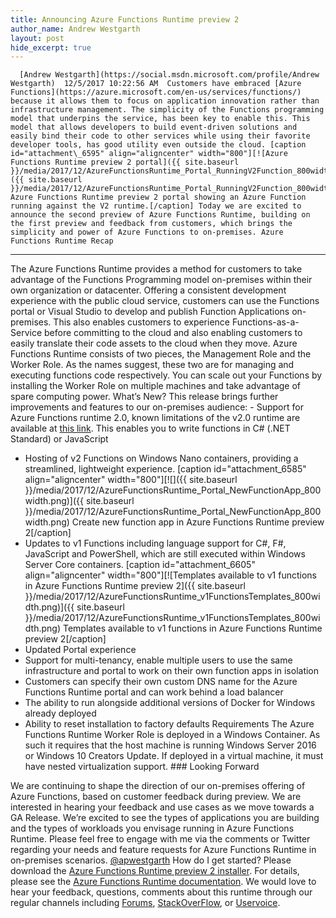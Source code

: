 ```yaml
---
title: Announcing Azure Functions Runtime preview 2
author_name: Andrew Westgarth
layout: post
hide_excerpt: true
---
```

      [Andrew Westgarth](https://social.msdn.microsoft.com/profile/Andrew Westgarth)  12/5/2017 10:22:56 AM  Customers have embraced [Azure Functions](https://azure.microsoft.com/en-us/services/functions/) because it allows them to focus on application innovation rather than infrastructure management. The simplicity of the Functions programming model that underpins the service, has been key to enable this. This model that allows developers to build event-driven solutions and easily bind their code to other services while using their favorite developer tools, has good utility even outside the cloud. [caption id="attachment\_6595" align="aligncenter" width="800"][![Azure Functions Runtime preview 2 portal]({{ site.baseurl }}/media/2017/12/AzureFunctionsRuntime_Portal_RunningV2Function_800width.png)]({{ site.baseurl }}/media/2017/12/AzureFunctionsRuntime_Portal_RunningV2Function_800width.png) Azure Functions Runtime preview 2 portal showing an Azure Function running against the V2 runtime.[/caption] Today we are excited to announce the second preview of Azure Functions Runtime, building on the first preview and feedback from customers, which brings the simplicity and power of Azure Functions to on-premises. Azure Functions Runtime Recap
-----------------------------

 The Azure Functions Runtime provides a method for customers to take advantage of the Functions Programming model on-premises within their own organization or datacenter. Offering a consistent development experience with the public cloud service, customers can use the Functions portal or Visual Studio to develop and publish Function Applications on-premises. This also enables customers to experience Functions-as-a-Service before committing to the cloud and also enabling customers to easily translate their code assets to the cloud when they move. Azure Functions Runtime consists of two pieces, the Management Role and the Worker Role. As the names suggest, these two are for managing and executing functions code respectively. You can scale out your Functions by installing the Worker Role on multiple machines and take advantage of spare computing power. ­What’s New? This release brings further improvements and features to our on-premises audience:  - Support for Azure Functions runtime 2.0, known limitations of the v2.0 runtime are available at [this link](https://github.com/Azure/azure-webjobs-sdk-script/wiki/Azure-Functions-runtime-2.0-known-issues). This enables you to write functions in C# (.NET Standard) or JavaScript
 - Hosting of v2 Functions on Windows Nano containers, providing a streamlined, lightweight experience. [caption id="attachment\_6585" align="aligncenter" width="800"][![]({{ site.baseurl }}/media/2017/12/AzureFunctionsRuntime_Portal_NewFunctionApp_800width.png)]({{ site.baseurl }}/media/2017/12/AzureFunctionsRuntime_Portal_NewFunctionApp_800width.png) Create new function app in Azure Functions Runtime preview 2[/caption]
 - Updates to v1 Functions including language support for C#, F#, JavaScript and PowerShell, which are still executed within Windows Server Core containers. [caption id="attachment\_6605" align="aligncenter" width="800"][![Templates available to v1 functions in Azure Functions Runtime preview 2]({{ site.baseurl }}/media/2017/12/AzureFunctionsRuntime_v1FunctionsTemplates_800width.png)]({{ site.baseurl }}/media/2017/12/AzureFunctionsRuntime_v1FunctionsTemplates_800width.png) Templates available to v1 functions in Azure Functions Runtime preview 2[/caption]
 - Updated Portal experience
 - Support for multi-tenancy, enable multiple users to use the same infrastructure and portal to work on their own function apps in isolation
 - Customers can specify their own custom DNS name for the Azure Functions Runtime portal and can work behind a load balancer
 - The ability to run alongside additional versions of Docker for Windows already deployed
 - Ability to reset installation to factory defaults
  Requirements The Azure Functions Runtime Worker Role is deployed in a Windows Container. As such it requires that the host machine is running Windows Server 2016 or Windows 10 Creators Update. If deployed in a virtual machine, it must have nested virtualization support. ### Looking Forward

 We are continuing to shape the direction of our on-premises offering of Azure Functions, based on customer feedback during preview. We are interested in hearing your feedback and use cases as we move towards a GA Release. We’re excited to see the types of applications you are building and the types of workloads you envisage running in Azure Functions Runtime. Please feel free to engage with me via the comments or Twitter regarding your needs and feature requests for Azure Functions Runtime in on-premises scenarios. [@apwestgarth](https://twitter.com/apwestgarth) How do I get started? Please download the [Azure Functions Runtime preview 2 installer](https://aka.ms/azafrv2). For details, please see the [Azure Functions Runtime documentation](https://aka.ms/azafrdocs). We would love to hear your feedback, questions, comments about this runtime through our regular channels including [Forums](https://social.msdn.microsoft.com/Forums/en-US/home?forum=AzureFunctions), [StackOverFlow](http://stackoverflow.com/questions/tagged/azure-functions-runtime), or [Uservoice](https://feedback.azure.com/forums/355860-azure-functions/filters/top).      